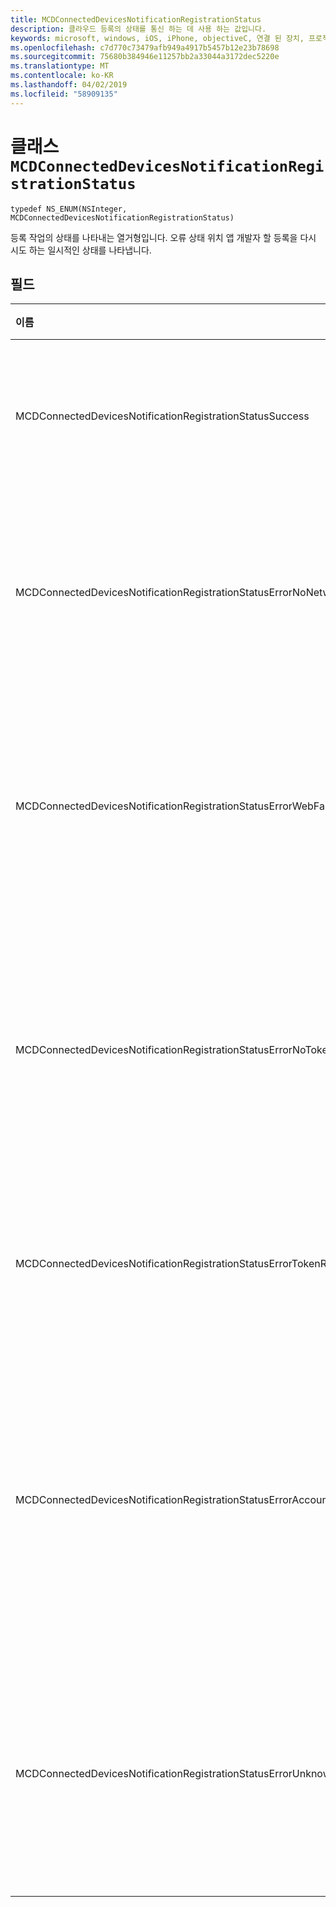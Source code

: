 ```yaml
---
title: MCDConnectedDevicesNotificationRegistrationStatus
description: 클라우드 등록의 상태를 통신 하는 데 사용 하는 값입니다.
keywords: microsoft, windows, iOS, iPhone, objectiveC, 연결 된 장치, 프로젝트 로마
ms.openlocfilehash: c7d770c73479afb949a4917b5457b12e23b78698
ms.sourcegitcommit: 75680b384946e11257bb2a33044a3172dec5220e
ms.translationtype: MT
ms.contentlocale: ko-KR
ms.lasthandoff: 04/02/2019
ms.locfileid: "58909135"
---
```

# <a name="class-mcdconnecteddevicesnotificationregistrationstatus"></a>클래스 `MCDConnectedDevicesNotificationRegistrationStatus` 

```
typedef NS_ENUM(NSInteger, MCDConnectedDevicesNotificationRegistrationStatus)
```  
등록 작업의 상태를 나타내는 열거형입니다.
오류 상태 위치 앱 개발자 할 등록을 다시 시도 하는 일시적인 상태를 나타냅니다.

## <a name="fields"></a>필드

| 이름                              |   값     | 설명 |
|:----------------------------------|:------|:-------------------------------|
| MCDConnectedDevicesNotificationRegistrationStatusSuccess | 0 | 작업이 완료 되었습니다.
| MCDConnectedDevicesNotificationRegistrationStatusErrorNoNetwork | 1 | 네트워크를 사용할 수 없습니다. |
| MCDConnectedDevicesNotificationRegistrationStatusErrorWebFailure | 2 | 웹 서비스에는 다음이 실패 했습니다. |
| MCDConnectedDevicesNotificationRegistrationStatusErrorNoTokenRequestSubscriber | 3 | 구독자가 없는 토큰 요청에 응답 했습니다. |
| MCDConnectedDevicesNotificationRegistrationStatusErrorTokenRequestFailed | 4 | 토큰 요청이 실패 했습니다. |
| MCDConnectedDevicesNotificationRegistrationStatusErrorAccountNotFound | 5 | 에 대 한 정보를 등록 하는 계정을 찾을 수 없습니다. |
| MCDConnectedDevicesNotificationRegistrationStatusErrorUnknown | 6 | 작업에 알 수 없는 오류가 발생 했습니다. |